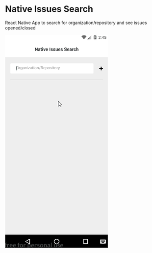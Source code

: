 # Native Issues Search
React Native App to search for organization/repository and see issues opened/closed

![](overview.gif)
